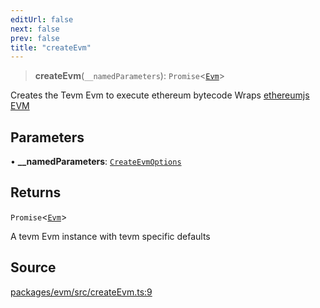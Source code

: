 ```yaml
---
editUrl: false
next: false
prev: false
title: "createEvm"
---
```


> **createEvm**(`__namedParameters`): `Promise`\<[`Evm`](/reference/classes/evm-1/)\>

Creates the Tevm Evm to execute ethereum bytecode
Wraps [ethereumjs EVM](https://github.com/ethereumjs/ethereumjs-monorepo/tree/master/packages/evm)

## Parameters

• **\_\_namedParameters**: [`CreateEvmOptions`](/reference/type-aliases/createevmoptions-1/)

## Returns

`Promise`\<[`Evm`](/reference/classes/evm-1/)\>

A tevm Evm instance with tevm specific defaults

## Source

[packages/evm/src/createEvm.ts:9](https://github.com/evmts/tevm-monorepo/blob/main/packages/evm/src/createEvm.ts#L9)
